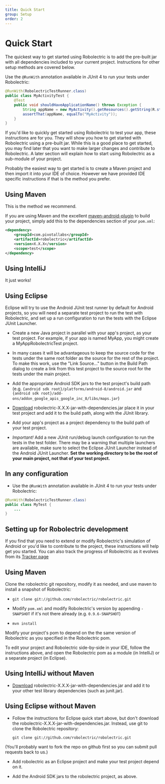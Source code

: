 ```yaml
---
title: Quick Start
group: Setup
order: 2
---
```


# Quick Start

The quickest way to get started using Robolectric is to add the pre-built jar with all dependencies included to your
current project. Instructions for other setup methods are covered below.

Use the `@RunWith` annotation available in JUnit 4 to run your tests under Robolectric:

```java
@RunWith(RobolectricTestRunner.class)
public class MyActivityTest {
    @Test
    public void shouldHaveApplicationName() throws Exception {
        String appName = new MyActivity().getResources().getString(R.string.app_name);
        assertThat(appName, equalTo("MyActivity"));
    }
}
```

If you'd like to quickly get started using Robolectric to test your app, these instructions are for you. They will show
you how to get started with Robolectric using a pre-built jar. While this is a good place to get started, you may find
later that you want to make larger changes and contribute to Robolectric. A later section will explain how to start
using Robolectric as a sub-module of your project.

Probably the easiest way to get started is to create a Maven project and then import it into your IDE of choice.
However we have provided IDE specific instructions if that is the method you prefer.

## Using Maven

This is the method we recommend.

If you are using Maven and the excellent [maven-android-plugin](http://code.google.com/p/maven-android-plugin/) to
build your project, simply add this to the dependencies section of your `pom.xml`:

```xml
<dependency>
    <groupId>com.pivotallabs</groupId>
    <artifactId>robolectric</artifactId>
    <version>X.X.X</version>
    <scope>test</scope>
</dependency>
```

## Using IntelliJ

It just works!

## Using Eclipse

Eclipse will try to use the Android JUnit test runner by default for Android projects, so you will need a separate test
project to run the test with Robolectric, and set up a run configuration to run the tests with the Eclipse JUnit
Launcher.

* Create a new Java project in parallel with your app's project, as your test project. For example, if your app is named
MyApp, you might create a MyAppRobolectricTest project.

* In many cases it will be advantageous to keep the source code for the tests under the same root folder as the source
for the rest of the project. To make this work, use the "Link Source..." button in the Build Path dialog to create a
link from this test project to the source root for the tests under the main project.

* Add the appropriate Android SDK jars to the test project's build path (e.g.
`{android sdk root}/platforms/android-8/android.jar` and
`{android sdk root}/add-ons/addon_google_apis_google_inc_8/libs/maps.jar`)

* [Download](http://pivotal.github.com/robolectric/download.html) robolectric-X.X.X-jar-with-dependencies.jar place it
in your test project and add it to the build path, along with the JUnit library.

* Add your app's project as a project dependency to the build path of your test project.

* _Important!_ Add a new JUnit run/debug launch configuration to run the tests in the test folder. There may be a
warning that multiple launchers are available, make sure to select the Eclipse JUnit Launcher instead of the Android
JUnit Launcher. <b>Set the working directory to be the root of your main project, not that of your test project.</b>

## In any configuration

* Use the `@RunWith` annotation available in JUnit 4 to run your tests under Robolectric:

```java
@RunWith(RobolectricTestRunner.class)
public class MyTest {
    ...
}
```

## Setting up for Robolectric development

If you find that you need to extend or modify Robolectric's simulation of Android or you'd like to contribute to the
project, these instructions will help get you started. You can also track the progress of Robolectric as it evolves from
its [Tracker page](http://www.pivotaltracker.com/projects/105008)

## Using Maven

Clone the robolectric git repository, modify it as needed, and use maven to install a snapshot of Robolectric:

* `git clone git://github.com/robolectric/robolectric.git`

* Modify `pom.xml` and modify Robolectric's version by appending `-SNAPSHOT` if it's not there already (e.g. `0.9.6-SNAPSHOT`)

* `mvn install`

Modify your project's pom to depend on the the same version of Robolectric as you specified in the Robolectric pom.

To edit your project and Robolectric side-by-side in your IDE, follow the instructions above, and open the Robolectric
pom as a module (in IntelliJ) or a separate project (in Eclipse).


## Using IntelliJ without Maven

* [Download](http://pivotal.github.com/robolectric/download.html) robolectric-X.X.X-jar-with-dependencies.jar and add it to your other test
library dependencies (such as junit.jar).

## Using Eclipse without Maven

* Follow the instructions for Eclipse quick start above, but don't download the robolectric-X.X.X-jar-with-dependencies.jar.
Instead, use git to clone the Robolectric repository:

  `git clone git://github.com/robolectric/robolectric.git`

(You'll probably want to fork the repo on github first so you can submit pull requests back to us.)

* Add robolectric as an Eclipse project and make your test project depend on it.

* Add the Android SDK jars to the robolectric project, as above.
